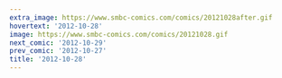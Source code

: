 ```yaml
---
extra_image: https://www.smbc-comics.com/comics/20121028after.gif
hovertext: '2012-10-28'
image: https://www.smbc-comics.com/comics/20121028.gif
next_comic: '2012-10-29'
prev_comic: '2012-10-27'
title: '2012-10-28'
---
```


